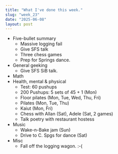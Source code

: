 ```yaml
---
title: "What I've done this week."
slug: "week_23"
date: "2025-06-08"
layout: post
---
```


* Five-bullet summary
    - Massive logging fail
    - Give SFS talk
    - Three chess games
    - Prep for Springs dance.
* General geeking
    - Give SFS SiB talk.
* Math
* Health, mental & physical
    - Test: 60 pushups
    - 200 Pushups: 5 sets of 45 + 1 (Mon)
    - Floor pilates (Mon, Tue, Wed, Thu, Fri)
    - Pilates (Mon, Tue, Thu)
    - Kaiut (Mon, Fri)
    - Chess with Allan (Sat), Adele (Sat, 2 games)
    - Talk poetry with restaurant hostess
* Music
    - Wake-n-Bake jam (Sun)
    - Drive to C. Spgs for dance (Sat)
* Misc
    - Fall off the logging wagon. :-(
